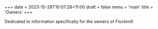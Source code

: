 +++
date = 2023-10-28T10:07:28+11:00
draft = false
menu = 'main'
title = 'Owners'
+++

Dedicated to information specifically for the owners of Flockmill
